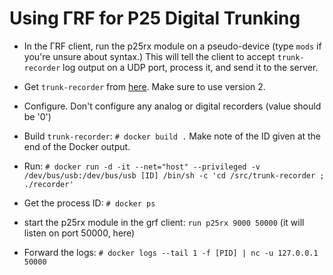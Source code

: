 
Using ΓRF for P25 Digital Trunking
======================================

* In the ΓRF client, run the p25rx module on a pseudo-device (type `mods`
if you're unsure about syntax.)  This will tell the client to accept
`trunk-recorder` log output on a UDP port, process it, and send it to the
server.

* Get `trunk-recorder` from [here](https://github.com/robotastic/trunk-recorder).
Make sure to use version 2.

* Configure.  Don't configure any analog or digital recorders (value should be '0')

* Build `trunk-recorder`: `# docker build .`  Make note of the ID given at the
end of the Docker output.

* Run:
`# docker run -d -it --net="host" --privileged -v /dev/bus/usb:/dev/bus/usb [ID] /bin/sh -c 'cd /src/trunk-recorder ; ./recorder'`

* Get the process ID: `# docker ps`

* start the p25rx module in the grf client: `run p25rx 9000 50000`  (it will listen on port 50000, here)

* Forward the logs: `# docker logs --tail 1 -f [PID] | nc -u 127.0.0.1 50000`
